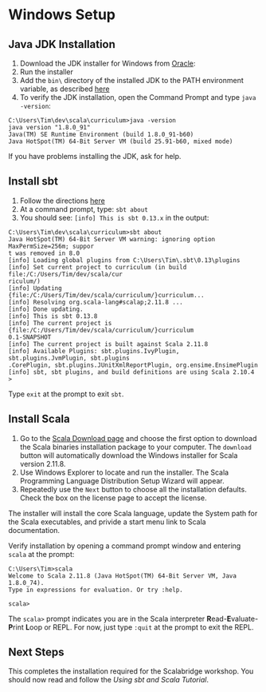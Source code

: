 
# Windows Setup
## Java JDK Installation
1. Download the JDK installer for Windows from [Oracle](http://www.oracle.com/technetwork/java/javase/downloads/index.html):
2. Run the installer
3. Add the `bin\` directory of the installed JDK to the PATH environment variable, as described [here](http://www.java.com/en/download/help/path.xml)
4. To verify the JDK installation, open the Command Prompt and type `java -version`:
```
C:\Users\Tim\dev\scala\curriculum>java -version
java version "1.8.0_91"
Java(TM) SE Runtime Environment (build 1.8.0_91-b60)
Java HotSpot(TM) 64-Bit Server VM (build 25.91-b60, mixed mode)
```
If you have problems installing the JDK, ask for help.
## Install sbt
1. Follow the directions [here](http://www.scala-sbt.org/release/docs/Installing-sbt-on-Windows.html)
2. At a command prompt, type: `sbt about`
3. You should see: `[info] This is sbt 0.13.x` in the output:
```
C:\Users\Tim\dev\scala\curriculum>sbt about
Java HotSpot(TM) 64-Bit Server VM warning: ignoring option MaxPermSize=256m; suppor
t was removed in 8.0
[info] Loading global plugins from C:\Users\Tim\.sbt\0.13\plugins
[info] Set current project to curriculum (in build file:/C:/Users/Tim/dev/scala/cur
riculum/)
[info] Updating {file:/C:/Users/Tim/dev/scala/curriculum/}curriculum...
[info] Resolving org.scala-lang#scalap;2.11.8 ...
[info] Done updating.
[info] This is sbt 0.13.8
[info] The current project is {file:/C:/Users/Tim/dev/scala/curriculum/}curriculum
0.1-SNAPSHOT
[info] The current project is built against Scala 2.11.8
[info] Available Plugins: sbt.plugins.IvyPlugin, sbt.plugins.JvmPlugin, sbt.plugins
.CorePlugin, sbt.plugins.JUnitXmlReportPlugin, org.ensime.EnsimePlugin
[info] sbt, sbt plugins, and build definitions are using Scala 2.10.4
>
```
Type `exit` at the prompt to exit `sbt`.
## Install Scala
1. Go to the [Scala Download page](http://www.scala-lang.org/download/) and choose the first option to download the Scala binaries installation package to your computer. The `download` button will automatically download the Windows installer for  Scala version 2.11.8.
2. Use Windows Explorer to locate and run the installer. The Scala Programming Language Distribution Setup Wizard will appear.
3. Repeatedly use the `Next` button to choose all the installation defaults. Check the box on the license page to accept the license.

The installer will install the core Scala language, update the System path for the Scala executables, and privide a start menu link to Scala documentation.

Verify installation by opening a command prompt window and entering `scala` at the prompt:
```
C:\Users\Tim>scala                                                         
Welcome to Scala 2.11.8 (Java HotSpot(TM) 64-Bit Server VM, Java 1.8.0_74).
Type in expressions for evaluation. Or try :help.                          
                                                                           
scala>        
```
The `scala>` prompt indicates you are in the Scala interpreter **R**ead-**E**valuate-**P**rint **L**oop or REPL. For now, just type `:quit` at the prompt to exit the REPL.
## Next Steps
This completes the installation required for the Scalabridge workshop. You should now read and follow the *Using sbt and Scala Tutorial*.
                                                             
